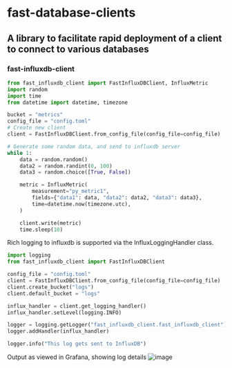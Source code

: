 # fast-database-clients

## A library to facilitate rapid deployment of a client to connect to various databases


### fast-influxdb-client

```python
from fast_influxdb_client import FastInfluxDBClient, InfluxMetric
import random
import time
from datetime import datetime, timezone

bucket = "metrics"
config_file = "config.toml"
# Create new client
client = FastInfluxDBClient.from_config_file(config_file=config_file)

# Generate some random data, and send to influxdb server
while 1:
    data = random.random()
    data2 = random.randint(0, 100)
    data3 = random.choice([True, False])

    metric = InfluxMetric(
        measurement="py_metric1",
        fields={"data1": data, "data2": data2, "data3": data3},
        time=datetime.now(timezone.utc),
    )

    client.write(metric)
    time.sleep(10)

```

Rich logging to influxdb is supported via the InfluxLoggingHandler class.

```python
import logging
from fast_influxdb_client import FastInfluxDBClient

config_file = "config.toml"
client = FastInfluxDBClient.from_config_file(config_file=config_file)
client.create_bucket("logs")
client.default_bucket = "logs"

influx_handler = client.get_logging_handler()
influx_handler.setLevel(logging.INFO)

logger = logging.getLogger("fast_influxdb_client.fast_influxdb_client")
logger.addHandler(influx_handler)

logger.info("This log gets sent to InfluxDB")
```
Output as viewed in Grafana, showing log details
![image](https://github.com/davidson-engineering/fast-influxdb-client/assets/106140501/d1905d13-4be1-4f6e-bf4a-d583fb563d82)
